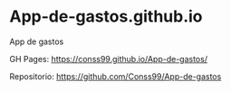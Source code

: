 # App-de-gastos.github.io
App de gastos

GH Pages: https://conss99.github.io/App-de-gastos/

Repositorio: https://github.com/Conss99/App-de-gastos
